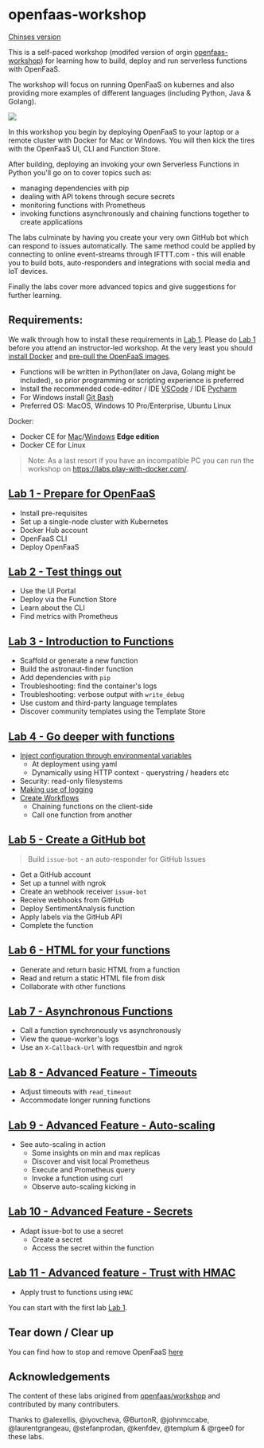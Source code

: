 # openfaas-workshop

[Chinses version](lab-introduction_zh-tw.md)

This is a self-paced workshop (modifed version of orgin [openfaas-workshop](https://github.com/openfaas/workshop)) for learning how to build, deploy and run serverless functions with OpenFaaS.

The workshop will focus on running OpenFaaS on kubernes and also providing more examples of different languages (including Python, Java & Golang).

![](https://github.com/openfaas/media/raw/master/OpenFaaS_Magnet_3_1_png.png)

In this workshop you begin by deploying OpenFaaS to your laptop or a remote cluster with Docker for Mac or Windows. You will then kick the tires with the OpenFaaS UI, CLI and Function Store. 

After building, deploying an invoking your own Serverless Functions in Python you'll go on to cover topics such as: 

* managing dependencies with pip
* dealing with API tokens through secure secrets
* monitoring functions with Prometheus
* invoking functions asynchronously and chaining functions together to create applications

The labs culminate by having you create your very own GitHub bot which can respond to issues automatically. The same method could be applied by connecting to online event-streams through IFTTT.com - this will enable you to build bots, auto-responders and integrations with social media and IoT devices.

Finally the labs cover more advanced topics and give suggestions for further learning.

## Requirements:

We walk through how to install these requirements in [Lab 1](./lab1.md). Please do [Lab 1](./lab1.md) before you attend an instructor-led workshop.  At the very least you should [install Docker](./lab1.md#docker) and [pre-pull the OpenFaaS images](./lab1.md#Pre-pull-the-system-images).

* Functions will be written in Python(later on Java, Golang might be included), so prior programming or scripting experience is preferred 
* Install the recommended code-editor / IDE [VSCode](https://code.visualstudio.com/download) / IDE [Pycharm](https://www.jetbrains.com/pycharm/)
* For Windows install [Git Bash](https://git-scm.com/downloads)
* Preferred OS: MacOS, Windows 10 Pro/Enterprise, Ubuntu Linux

Docker:

* Docker CE for [Mac](https://store.docker.com/editions/community/docker-ce-desktop-mac)/[Windows](https://store.docker.com/editions/community/docker-ce-desktop-windows) **Edge edition**
* Docker CE for Linux

> Note: As a last resort if you have an incompatible PC you can run the workshop on https://labs.play-with-docker.com/.

## [Lab 1 - Prepare for OpenFaaS](./lab1.md)

* Install pre-requisites
* Set up a single-node cluster with Kubernetes
* Docker Hub account
* OpenFaaS CLI
* Deploy OpenFaaS

## [Lab 2 - Test things out](./lab2.md)

* Use the UI Portal
* Deploy via the Function Store
* Learn about the CLI
* Find metrics with Prometheus

## [Lab 3 - Introduction to Functions](./lab3.md)

* Scaffold or generate a new function
* Build the astronaut-finder function
 * Add dependencies with `pip`
 * Troubleshooting: find the container's logs
* Troubleshooting: verbose output with `write_debug`
* Use custom and third-party language templates
* Discover community templates using the Template Store

## [Lab 4 - Go deeper with functions](./lab4.md)

* [Inject configuration through environmental variables](lab4.md#inject-configuration-through-environmental-variables)
  * At deployment using yaml
  * Dynamically using HTTP context - querystring / headers etc
* Security: read-only filesystems
* [Making use of logging](lab4.md#making-use-of-logging)
* [Create Workflows](lab4.md#create-workflows)
  * Chaining functions on the client-side
  * Call one function from another

## [Lab 5 - Create a GitHub bot](./lab5.md)

> Build `issue-bot` - an auto-responder for GitHub Issues

* Get a GitHub account
* Set up a tunnel with ngrok
* Create an webhook receiver `issue-bot`
* Receive webhooks from GitHub
* Deploy SentimentAnalysis function
* Apply labels via the GitHub API
* Complete the function

## [Lab 6 - HTML for your functions](./lab6.md)

* Generate and return basic HTML from a function
* Read and return a static HTML file from disk
* Collaborate with other functions

## [Lab 7 - Asynchronous Functions](./lab7.md)

* Call a function synchronously vs asynchronously
* View the queue-worker's logs
* Use an `X-Callback-Url` with requestbin and ngrok

## [Lab 8 - Advanced Feature - Timeouts](./lab8.md)

* Adjust timeouts with `read_timeout`
* Accommodate longer running functions

## [Lab 9 - Advanced Feature - Auto-scaling](./lab9.md)

* See auto-scaling in action
  * Some insights on min and max replicas
  * Discover and visit local Prometheus
  * Execute and Prometheus query
  * Invoke a function using curl
  * Observe auto-scaling kicking in


## [Lab 10 - Advanced Feature - Secrets](./lab10.md)

* Adapt issue-bot to use a secret
  * Create a secret
  * Access the secret within the function

## [Lab 11 - Advanced feature - Trust with HMAC](./lab11.md)

* Apply trust to functions using `HMAC`

You can start with the first lab [Lab 1](lab1.md).

## Tear down / Clear up

You can find how to stop and remove OpenFaaS [here](https://docs.openfaas.com/deployment/troubleshooting/#uninstall-openfaas)

## Acknowledgements

The content of these labs origined from [openfaas/workshop](https://github.com/openfaas/workshop) and contributed by many contributers.

Thanks to @alexellis, @iyovcheva, @BurtonR, @johnmccabe, @laurentgrangeau, @stefanprodan, @kenfdev, @templum & @rgee0 for these labs.